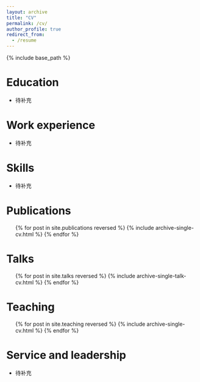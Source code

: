 ```yaml
---
layout: archive
title: "CV"
permalink: /cv/
author_profile: true
redirect_from:
  - /resume
---
```


{% include base_path %}

Education
======
* 待补充

Work experience
======
* 待补充

Skills
======
* 待补充

Publications
======
  <ul>{% for post in site.publications reversed %}
    {% include archive-single-cv.html %}
  {% endfor %}</ul>
  
Talks
======
  <ul>{% for post in site.talks reversed %}
    {% include archive-single-talk-cv.html  %}
  {% endfor %}</ul>
  
Teaching
======
  <ul>{% for post in site.teaching reversed %}
    {% include archive-single-cv.html %}
  {% endfor %}</ul>
  
Service and leadership
======
* 待补充

